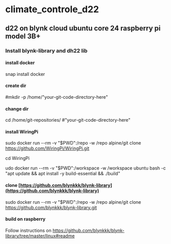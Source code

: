 # climate_controle_d22
## d22 on blynk cloud ubuntu core 24 raspberry pi model 3B+ 

### Install blynk-library and dh22 lib
#### install docker
snap install docker
#### create dir
#mkdir -p /home/"your-git-code-directory-here"

#### change dir 
cd /home/git-repositories/ #"your-git-code-directory-here"

#### install WiringPi
sudo docker run --rm -v "$PWD":/repo -w /repo alpine/git clone https://github.com/WiringPi/WiringPi.git

cd WiringPi

udo docker run --rm -v "$PWD":/workspace -w /workspace ubuntu bash -c "apt update && apt install -y build-essential && ./build"

#### clone [https://github.com/blynkkk/blynk-library](https://github.com/blynkkk/blynk-library)
sudo docker run --rm -v "$PWD":/repo -w /repo alpine/git clone https://github.com/blynkkk/blynk-library.git

#### build on raspberry
Follow instructions on https://github.com/blynkkk/blynk-library/tree/master/linux#readme
